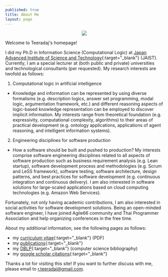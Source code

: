 ```yaml
---
published: true
title: About Me 
layout: page
---
```

<p align="center">
<img src="https://a0.muscache.com/ac/users/4140617/profile_pic/1435810230/original.jpg?interpolation=lanczos-none&crop=w:w;*,*&crop=h:h;*,*&resize=225:*&output-format=jpg&output-quality=70">
</p>

Welcome to Teeradaj's homepage! 

I did my Ph.D in Information Science (Computational Logic) at [Japan Advanced Institute of Science and Technology](http://www.jaist.ac.jp/){:target="_blank"} (JAIST). 
Currently, I am a special lecturer at (both public and private) universities and technological consultants 
(per requested). My research interests are twofold as follows: 
1. Computational logic in artificial intelligence 
  * Knowledge and information can be represented by using diverse formalisms (e.g. description logics, answer set 
  programming, modal logic, argumentation framework, etc.) and different reasoning aspects of logic-based knowledge 
  representation can be employed to discover implicit information. My interests range from theoretical foundation (e.g. 
  expressivity, computational complexity, algorithms) to their areas of practical development (e.g. ontology applications, 
  applications of agent reasoning, and intelligent information systems).
2. Engineering disciplines for software production
  * How a software should be built and pushed to production? My interests comprise software engineering disciplines 
  related to all aspects of software production such as business requirement analysis (e.g. Lean startup), software 
  development process and methodologies (e.g. Scrum and LeSS framework), software testing, software architecture, 
  design patterns, and best practices for software development (e.g. continuous integration and continuous delivery). 
  I am also interested in software solutions for large-scaled applications based on cloud computing technologies (e.g. 
  Amazon Web Services). 

Fortunately, not only having academic contributions, I am also interested in social activities for software 
development solutions. Being an open-minded software engineer, I have joined Agile66 community and Thai Programmer 
Association and help organizing conferences in the free time. 

About my additional information, see the following pages as follows:
  * my [curriculum vitae](https://drive.google.com/file/d/0B3XK_HW-FzZaMldXMm52V3RpV2c/view){:target="_blank"} (PDF)
  * my [publications](https://xlives.github.io/publications.html){:target="_blank"}
  * my [DBLP](https://dblp.org/pers/hd/r/Racharak:Teeradaj){:target="_blank"} (computer science bibliography)
  * my [google scholar citations](https://scholar.google.co.th/citations?user=x3J3MPEAAAAJ&hl=en){:target="_blank"}

Thanks a lot for visiting this site! If you want to further discuss with me, please email to <r.teeradaj@gmail.com>.
